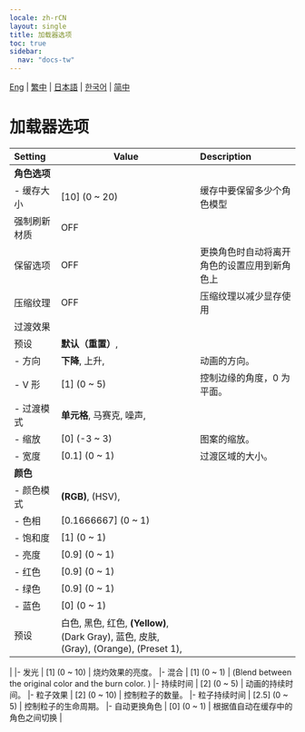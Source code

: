 ```yaml
---
locale: zh-rCN
layout: single
title: 加载器选项
toc: true
sidebar:
  nav: "docs-tw"
---
```

[Eng](/dancexr/menu/2025.4/actors/loader_options) | [繁中](/tw/dancexr/menu/2025.4/actors/loader_options) | [日本語](/jp/dancexr/menu/2025.4/actors/loader_options) | [한국어](/kr/dancexr/menu/2025.4/actors/loader_options) | [简中](/zh/dancexr/menu/2025.4/actors/loader_options)

# 加载器选项



| Setting | Value | Description |
| :--- | --- | :--- |
|**角色选项** | | 
|- 缓存大小 | [10] (0 ~ 20) | 缓存中要保留多少个角色模型
| 强制刷新材质 | OFF | 
| 保留选项 | OFF | 更换角色时自动将离开角色的设置应用到新角色上
| 压缩纹理 | OFF | 压缩纹理以减少显存使用
| 过渡效果 || 
| 预设 | **默认（重置）**,  |  |
|- 方向 | **下降**, 上升,  | 动画的方向。
|- V 形 | [1] (0 ~ 5) | 控制边缘的角度，0 为平面。
|- 过渡模式 | **单元格**, 马赛克, 噪声,  | 
|- 缩放 | [0] (-3 ~ 3) | 图案的缩放。
|- 宽度 | [0.1] (0 ~ 1) | 过渡区域的大小。
|**颜色** | | 
|- 颜色模式 | **(RGB)**, (HSV),  | 
|- 色相 | [0.1666667] (0 ~ 1) | 
|- 饱和度 | [1] (0 ~ 1) | 
|- 亮度 | [0.9] (0 ~ 1) | 
|- 红色 | [0.9] (0 ~ 1) | 
|- 绿色 | [0.9] (0 ~ 1) | 
|- 蓝色 | [0] (0 ~ 1) | 
| 预设 | 白色, 黑色, 红色, **(Yellow)**, (Dark Gray), 蓝色, 皮肤, (Gray), (Orange), (Preset 1),  |  |
|
|- 发光 | [1] (0 ~ 10) | 烧灼效果的亮度。
|- 混合 | [1] (0 ~ 1) | (Blend between the original color and the burn color. )
|- 持续时间 | [2] (0 ~ 5) | 动画的持续时间。
|- 粒子效果 | [2] (0 ~ 10) | 控制粒子的数量。
|- 粒子持续时间 | [2.5] (0 ~ 5) | 控制粒子的生命周期。
|- 自动更换角色 | [0] (0 ~ 1) | 根据值自动在缓存中的角色之间切换
|
